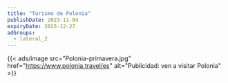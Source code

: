 ```yaml
---
title: "Turismo de Polonia"
publishDate: 2023-11-04
expiryDate: 2025-12-27
adGroups:
  - lateral_2
---
```



{{< ads/image src="Polonia-primavera.jpg" href="https://www.polonia.travel/es" alt="Publicidad: ven a visitar Polonia" >}}
